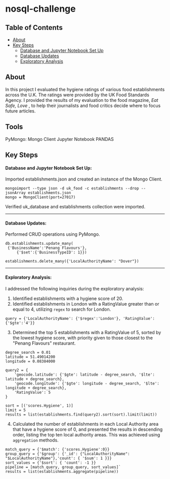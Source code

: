 # nosql-challenge

## Table of Contents
- [About](#about)
- [Key Steps](#key-steps)
   - [Database and Jupyter Notebook Set Up](#database-and-jupyter-notebook-set-up)
   - [Database Updates](#database-updates)
   - [Exploratory Analysis](#exploratory-analysis)

## About
In this project I evaluated the hygiene ratings of various food establishments across the U.K.
The ratings were provided by the UK Food Standards Agency. I provided the results of my evaluation to the food magazine, 
*Eat Safe, Love* , to help their journalists and food critics decide where to focus future articles.

## Tools
PyMongo: Mongo Client
Jupyter Notebook
PANDAS

## Key Steps
#### **Database and Jupyter Notebook Set Up:**
Imported establishments.json and created an instance of the Mongo Client.
````
mongoimport --type json -d uk_food -c establishments --drop --jsonArray establishments.json
mongo = MongoClient(port=27017)
````
Verified uk_database and establishments collection were imported.

--------------------------------------------------- 
#### **Database Updates:**
Performed CRUD operations using PyMongo.
````
db.establishments.update_many(
 {'BusinessName':'Penang Flavours'},
     {'$set':{'BusinessTypeID': 1}})

establishments.delete_many({'LocalAuthorityName': "Dover"})
````

---------------------------------------------------         
#### **Exploratory Analysis:**
I addressed the following inquiries during the exploratory analysis:

1. Identified establishments with a hygiene score of 20.
2. Identified establishments in London with a RatingValue greater than or equal to 4, utilizing `regex` to search for London.
````
query = {'LocalAuthorityName': {'$regex':'London'}, 'RatingValue': {'$gte':'4'}}
````
3. Determined the top 5 establishments with a RatingValue of 5, sorted by the lowest hygiene score, with priority given to those closest to the "Penang Flavours" restaurant.
````
degree_search = 0.01
latitude = 51.49014200  
longitude = 0.08384000  

query2 = {
    'geocode.latitude': {'$gte': latitude - degree_search, '$lte': latitude + degree_search},
    'geocode.longitude': {'$gte': longitude - degree_search, '$lte': longitude + degree_search},
    'RatingValue': 5
}
    
sort = [('scores.Hygiene', 1)]
limit = 5
results = list(establishments.find(query2).sort(sort).limit(limit))
````
4. Calculated the number of establishments in each Local Authority area that have a hygiene score of 0, and presented the results in descending order, listing the top ten local authority areas. This was achieved using `aggregation` methods.
````
match_query = {'$match': {'scores.Hygiene':0}}
group_query = {'$group': {'_id': {"LocalAuthorityName": "$LocalAuthorityName"},'count': { '$sum': 1 }}}
sort_values = {'$sort': { 'count': -1 }}
pipeline = [match_query, group_query, sort_values]`
results = list(establishments.aggregate(pipeline))
````

